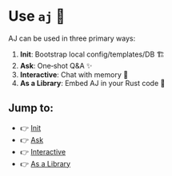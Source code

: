 # Use `aj` 🚀

AJ can be used in three primary ways:

1. **Init**: Bootstrap local config/templates/DB 🏗️
2. **Ask**: One‑shot Q&A ✨
3. **Interactive**: Chat with memory 🧠
4. **As a Library**: Embed AJ in your Rust code 🧩

## Jump to:
- 👉 [Init](init.md)
- 👉 [Ask](ask.md)
- 👉 [Interactive](interactive.md)
- 👉 [As a Library](library.md)